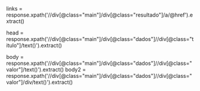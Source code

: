 links = response.xpath('//div[@class="main"]/div[@class="resultado"]/a/@href').extract()

head = response.xpath('//div[@class="main"]/div[@class="dados"]//div[@class="titulo"]/text()').extract()

body = response.xpath('//div[@class="main"]/div[@class="dados"]//div[@class="valor"]/text()').extract()
body2 = response.xpath('//div[@class="main"]/div[@class="dados"]//div[@class="valor"]/div/text()').extract()